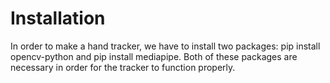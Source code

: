 # Installation
In order to make a hand tracker, we have to install two packages: pip install opencv-python and pip install mediapipe. Both of these packages are necessary in order for the tracker to function properly.
